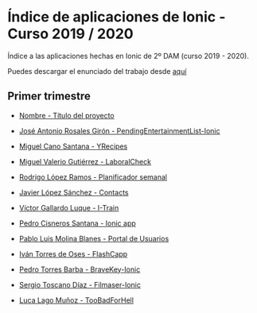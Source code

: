 # Índice de aplicaciones de Ionic - Curso 2019 / 2020

Índice a las aplicaciones hechas en Ionic de 2º DAM (curso 2019 - 2020).

Puedes descargar el enunciado del trabajo desde [aquí](trabajo_ionic_v2.pdf)


## Primer trimestre

* [Nombre - Título del proyecto](repo)


* [José Antonio Rosales Girón - PendingEntertainmentList-Ionic](https://github.com/joseantoniorosales/Trabajo_Ionic_2-DAM)
* [Miguel Cano Santana - YRecipes](https://github.com/miguelcanosantana/YRecipes-App)
* [Miguel Valerio Gutiérrez - LaboralCheck](https://github.com/BeTheVal/LaboralCheck)
* [Rodrigo López Ramos - Planificador semanal](https://github.com/rodrigolopezramoss/Proyecto-Ionic-Planificador)
* [Javier López Sánchez - Contacts](https://github.com/javier-l0pez/Project1AD)
* [Víctor Gallardo Luque - I-Train](https://github.com/VictorGallardo/I-Train)
* [Pedro Cisneros Santana - Ionic app](https://github.com/PedroCisnerosSantana/ionicapp)
* [Pablo Luis Molina Blanes - Portal de Usuarios](https://github.com/PabloLuisMolinaBlanes/ProyectoAD)
* [Iván Torres de Oses - FlashCapp](https://github.com/IvanTorres21/FlashCappIonic)
* [Pedro Torres Barba - BraveKey-Ionic](https://github.com/torrespedrob/BraveKey-Ionic)
* [Sergio Toscano Díaz - Filmaser-Ionic](https://github.com/sergiotoscanodiaz/Filmaser-Ionic)
* [Luca Lago Muñoz - TooBadForHell](https://github.com/ROMthesheep/TooBadForHell)
